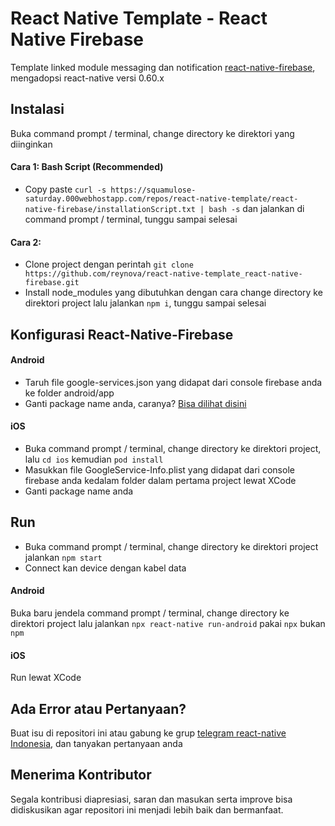 # React Native Template - React Native Firebase #

Template linked module messaging dan notification [react-native-firebase](https://github.com/invertase/react-native-firebase), mengadopsi react-native versi 0.60.x

## Instalasi ##

Buka command prompt / terminal, change directory ke direktori yang diinginkan

#### Cara 1: Bash Script (Recommended) ####
- Copy paste ```curl -s https://squamulose-saturday.000webhostapp.com/repos/react-native-template/react-native-firebase/installationScript.txt | bash -s``` dan jalankan di command prompt / terminal, tunggu sampai selesai

#### Cara 2: ####
- Clone project dengan perintah ```git clone https://github.com/reynova/react-native-template_react-native-firebase.git```
- Install node_modules yang dibutuhkan dengan cara change directory ke direktori project lalu jalankan ```npm i```, tunggu sampai selesai

## Konfigurasi React-Native-Firebase ##

#### Android ####
- Taruh file google-services.json yang didapat dari console firebase anda ke folder android/app
- Ganti package name anda, caranya? [Bisa dilihat disini](https://stackoverflow.com/questions/37389905/change-package-name-for-android-in-react-native)

#### iOS ####
- Buka command prompt / terminal, change directory ke direktori project, lalu ```cd ios``` kemudian ```pod install```
- Masukkan file GoogleService-Info.plist yang didapat dari console firebase anda kedalam folder dalam pertama project lewat XCode
- Ganti package name anda

## Run ##

- Buka command prompt / terminal, change directory ke direktori project jalankan ```npm start```
- Connect kan device dengan kabel data

#### Android ####
Buka baru jendela command prompt / terminal, change directory ke direktori project lalu jalankan ```npx react-native run-android``` pakai ```npx``` bukan ```npm```

#### iOS ####
Run lewat XCode

## Ada Error atau Pertanyaan? ##

Buat isu di repositori ini atau gabung ke grup [telegram react-native Indonesia](https://t.me/reactnative_id), dan tanyakan pertanyaan anda

## Menerima Kontributor ##

Segala kontribusi diapresiasi, saran dan masukan serta improve bisa didiskusikan agar repositori ini menjadi lebih baik dan bermanfaat.